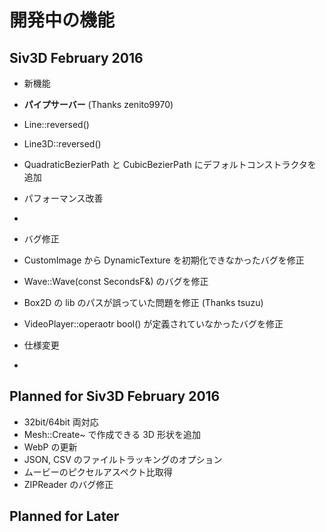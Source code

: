 ﻿# 開発中の機能

## Siv3D February 2016 
- 新機能
 - <b>パイプサーバー</b> (Thanks zenito9970)
 - Line::reversed()
 - Line3D::reversed()
 - QuadraticBezierPath と CubicBezierPath にデフォルトコンストラクタを追加
 
- パフォーマンス改善
 -  
 
- バグ修正
 - CustomImage から DynamicTexture を初期化できなかったバグを修正
 - Wave::Wave(const SecondsF&) のバグを修正
 - Box2D の lib のパスが誤っていた問題を修正 (Thanks tsuzu)
 - VideoPlayer::operaotr bool() が定義されていなかったバグを修正

- 仕様変更
 -  
 
  
## Planned for Siv3D February 2016
- 32bit/64bit 両対応
- Mesh::Create~ で作成できる 3D 形状を追加
- WebP の更新
- JSON, CSV のファイルトラッキングのオプション
- ムービーのピクセルアスペクト比取得
- ZIPReader のバグ修正
  

## Planned for Later
